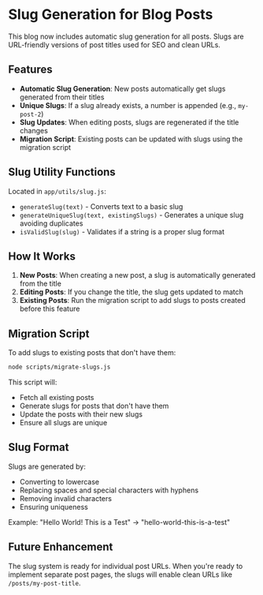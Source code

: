 # Slug Generation for Blog Posts

This blog now includes automatic slug generation for all posts. Slugs are URL-friendly versions of post titles used for SEO and clean URLs.

## Features

- **Automatic Slug Generation**: New posts automatically get slugs generated from their titles
- **Unique Slugs**: If a slug already exists, a number is appended (e.g., `my-post-2`)
- **Slug Updates**: When editing posts, slugs are regenerated if the title changes
- **Migration Script**: Existing posts can be updated with slugs using the migration script

## Slug Utility Functions

Located in `app/utils/slug.js`:

- `generateSlug(text)` - Converts text to a basic slug
- `generateUniqueSlug(text, existingSlugs)` - Generates a unique slug avoiding duplicates
- `isValidSlug(slug)` - Validates if a string is a proper slug format

## How It Works

1. **New Posts**: When creating a new post, a slug is automatically generated from the title
2. **Editing Posts**: If you change the title, the slug gets updated to match
3. **Existing Posts**: Run the migration script to add slugs to posts created before this feature

## Migration Script

To add slugs to existing posts that don't have them:

```bash
node scripts/migrate-slugs.js
```

This script will:
- Fetch all existing posts
- Generate slugs for posts that don't have them
- Update the posts with their new slugs
- Ensure all slugs are unique

## Slug Format

Slugs are generated by:
- Converting to lowercase
- Replacing spaces and special characters with hyphens
- Removing invalid characters
- Ensuring uniqueness

Example: "Hello World! This is a Test" → "hello-world-this-is-a-test"

## Future Enhancement

The slug system is ready for individual post URLs. When you're ready to implement separate post pages, the slugs will enable clean URLs like `/posts/my-post-title`.